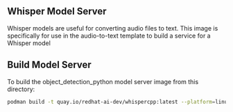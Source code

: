 ## Whisper Model Server

Whisper models are useful for converting audio files to text. This image is specifically for use in the audio-to-text template to build a service for a Whisper model

## Build Model Server

To build the object_detection_python model server image from this directory:

```bash
podman build -t quay.io/redhat-ai-dev/whispercpp:latest --platform=linux/amd64 -f ./Containerfile
```